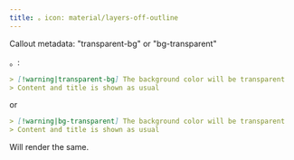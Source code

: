 ```yaml
---
title: 。icon: material/layers-off-outline
---
```


Callout metadata: "transparent-bg" or "bg-transparent"

。:

```md
> [!warning|transparent-bg] The background color will be transparent
> Content and title is shown as usual
```

or

```md
> [!warning|bg-transparent] The background color will be transparent
> Content and title is shown as usual
```

Will render the same.

